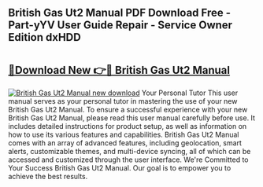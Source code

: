 ## British Gas Ut2 Manual PDF Download Free - Part-yYV User Guide Repair - Service Owner Edition dxHDD

# <h2><a href="http://bc99418.oget.top/?id=British+Gas+Ut2+Manual">🔗Download New 👉🔴 British Gas Ut2 Manual</a></h2>

[![British Gas Ut2 Manual new download](https://i.imgur.com/5g1atiW.png)](http://bc99418.oget.top/?id=British+Gas+Ut2+Manual)
Your Personal Tutor This user manual serves as your personal tutor in mastering the use of your new British Gas Ut2 Manual. To ensure a successful experience with your new British Gas Ut2 Manual, please read this user manual carefully before use. It includes detailed instructions for product setup, as well as information on how to use its various features and capabilities. British Gas Ut2 Manual comes with an array of advanced features, including geolocation, smart alerts, customizable themes, and multi-device syncing, all of which can be accessed and customized through the user interface. We're Committed to Your Success British Gas Ut2 Manual. Our goal is to empower you to achieve the best results.
